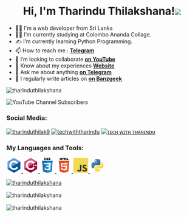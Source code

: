 <h1 align="center">Hi, I'm Tharindu Thilakshana!<img src="https://raw.githubusercontent.com/MartinHeinz/MartinHeinz/master/wave.gif" width="30px"></h1>


- 👨‍💻 I'm a web developer from Sri Lanka
- 👩‍🎓 I’m currently studying at Colombo Ananda Collage.
- ✍ I’m currently learning Python Programming. 
- 📫 How to reach me : **[Telegram](@tharinduthilakshana)**
- 👯 I’m looking to collaborate **[on YouTube](https://www.youtube.com/channel/UC_wNwisVb5i33fW6rNkrIlA)**
- 📄 Know about my experiences **[Website](http://techwiththarindu.cf/?i=1)**
- 💬 Ask me about anything **[on Telegram](https://t.me/joinchat/52H00g1YfSMxOWZl)**
- 📝 I regularly write articles on **[on Banzgeek](www.banzgeek.com)**

<p align="left"> <img src="https://komarev.com/ghpvc/?username=tharinduthilakshana&label=Profile%20views&color=0e75b6&style=flat" alt="tharinduthilakshana" /> </p> <img alt="YouTube Channel Subscribers" src="https://img.shields.io/youtube/channel/subscribers/UC_wNwisVb5i33fW6rNkrIlA?label=%E1%B4%9B%E1%B4%87%E1%B4%84%CA%9C%20%E1%B4%A1%C9%AA%E1%B4%9B%CA%9C%20%E1%B4%9B%CA%9C%E1%B4%80%CA%80%C9%AA%C9%B4%E1%B4%85%E1%B4%9C&style=social">

<h3 align="left">Social Media:</h3>
<p align="left">
<a href="https://twitter.com/tharinduthilak9" target="blank"><img align="center" src="https://raw.githubusercontent.com/rahuldkjain/github-profile-readme-generator/master/src/images/icons/Social/twitter.svg" alt="tharinduthilak9" height="30" width="40" /></a>
<a href="https://instagram.com/techwiththarindu" target="blank"><img align="center" src="https://raw.githubusercontent.com/rahuldkjain/github-profile-readme-generator/master/src/images/icons/Social/instagram.svg" alt="techwiththarindu" height="30" width="40" /></a>
<a href="https://www.youtube.com/c/ᴛᴇᴄʜ ᴡɪᴛʜ ᴛʜᴀʀɪɴᴅᴜ" target="blank"><img align="center" src="https://raw.githubusercontent.com/rahuldkjain/github-profile-readme-generator/master/src/images/icons/Social/youtube.svg" alt="ᴛᴇᴄʜ ᴡɪᴛʜ ᴛʜᴀʀɪɴᴅᴜ" height="30" width="40" /></a>
</p>

<h3 align="left">My Languages and Tools:</h3>
<p align="left"> <a href="https://www.cprogramming.com/" target="_blank" rel="noreferrer"> <img src="https://raw.githubusercontent.com/devicons/devicon/master/icons/c/c-original.svg" alt="c" width="40" height="40"/> </a> <a href="https://www.w3schools.com/cpp/" target="_blank" rel="noreferrer"> <img src="https://raw.githubusercontent.com/devicons/devicon/master/icons/cplusplus/cplusplus-original.svg" alt="cplusplus" width="40" height="40"/> </a> <a href="https://www.w3schools.com/css/" target="_blank" rel="noreferrer"> <img src="https://raw.githubusercontent.com/devicons/devicon/master/icons/css3/css3-original-wordmark.svg" alt="css3" width="40" height="40"/> </a> <a href="https://www.w3.org/html/" target="_blank" rel="noreferrer"> <img src="https://raw.githubusercontent.com/devicons/devicon/master/icons/html5/html5-original-wordmark.svg" alt="html5" width="40" height="40"/> </a> <a href="https://developer.mozilla.org/en-US/docs/Web/JavaScript" target="_blank" rel="noreferrer"> <img src="https://raw.githubusercontent.com/devicons/devicon/master/icons/javascript/javascript-original.svg" alt="javascript" width="40" height="40"/> </a> <a href="https://www.python.org" target="_blank" rel="noreferrer"> <img src="https://raw.githubusercontent.com/devicons/devicon/master/icons/python/python-original.svg" alt="python" width="40" height="40"/> </a> </p>

<p align="left"> <a href="https://github.com/ryo-ma/github-profile-trophy"><img src="https://github-profile-trophy.vercel.app/?username=tharinduthilakshana" alt="tharinduthilakshana" /></a> </p>

<p><img align="center" src="https://github-readme-stats.vercel.app/api/top-langs?username=tharinduthilakshana&show_icons=true&locale=en&layout=compact" alt="tharinduthilakshana" /></p>

<p><img align="center" src="https://github-readme-streak-stats.herokuapp.com/?user=tharinduthilakshana&" alt="tharinduthilakshana" /></p>
